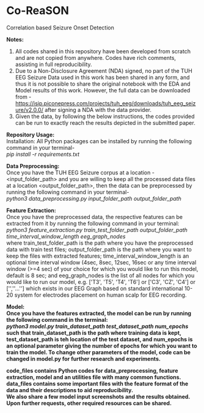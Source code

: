 # Co-ReaSON
Correlation based Seizure Onset Detection <br>

<b>Notes: </b> <br>
1) All codes shared in this repository have been developed from scratch and are not copied from anywhere. Codes have rich comments, assisting in full reproducibility. <br>
2) Due to a Non-Disclosure Agreement (NDA) signed, no part of the TUH EEG Seizure Data used in this work has been shared in any form, and thus it is not possible to share the original notebook with the EDA and Model results of this work. However, the full data can be downloaded from - https://isip.piconepress.com/projects/tuh_eeg/downloads/tuh_eeg_seizure/v2.0.0/   after signing a NDA with the data provider. <br>
3) Given the data, by following the below instructions, the codes provided can be run to exactly reach the results depicted in the submitted paper. <br>

<b> Repository Usage: </b> <br>
Installation: All Python packages can be installed by running the following command in your terminal- <br>
<i> pip install -r requirements.txt </i> <br>

<b> Data Preprocessing: </b> <br> Once you have the TUH EEG Seizure corpus at a location -<input_folder_path> and you are willing to keep all the processed data files at a location <output_folder_path>, then the data can be preprocessed by running the following command in your terminal- <br>
<i> python3 data_preprocessing.py input_folder_path output_folder_path </i> <br>

<b> Feature Extraction: </b> <br> Once you have the preprocessed data, the respective features can be extracted from it by running the following command in your terminal: <br>
<i> python3 feature_extraction.py train_test_folder_path output_folder_path time_interval_window_length eeg_graph_nodes </i> <br>
where train_test_folder_path is the path where you have the preprocessed data with train test files; output_folder_path is the path where you want to keep the files with extracted features; time_interval_window_length is an optional time interval window (4sec, 8sec, 12sec, 16sec or any time interval window (>=4 sec) of your choice for which you would like to run this model, default is 8 sec; and eeg_graph_nodes is the list of all nodes for which you would like to run our model, e.g. ['T3', 'T5', 'T4', 'T6'] or ['C3', 'CZ', 'C4'] or ['',''...''] which exists in our EEG Graph based on standard international 10-20 system for electrodes placement on human scalp for EEG recording. <br> 

<b> Model: <br> Once you have the features extracted, the model can be run by running the following command in the terminal: <br>
<i> python3 model.py train_dataset_path test_dataset_path num_epochs </i> <br>
such that train_dataset_path is the path where training data is kept, test_dataset_path is teh location of the test dataset, and num_epochs is an optional parameter giving the number of epochs for which you want to train the model. To change other parameters of the model, code can be changed in model.py for further research and experiments. <br>

<b> code_files contains Python codes for data_preprocessing, feature extraction, model and an utilities file with many common functions. </b> <br>
<b> data_files contains some important files with the feature format of the data and their descriptions to aid reproducibility. </b> <br>
<b> We also share a few model input screenshots and the results obtained. Upon further requests, other required resources can be shared. </b> <br>
